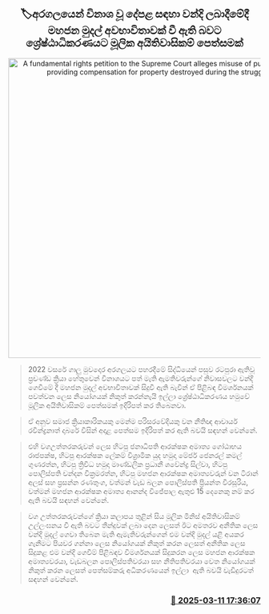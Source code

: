 <p align='center'><b><h2 align='center' title='A fundamental rights petition to the Supreme Court alleges misuse of public funds in providing compensation for property destroyed during the struggle.'>🏷අරගලයෙන් විනාශ වූ දේපළ සඳහා වන්දි ලබාදීමේදී මහජන මුදල් අවභාවිතාවක් වී ඇති බවට ශ්‍රේෂ්ඨාධිකරණයට මූලික අයිතිවාසිකම් පෙත්සමක් </h2></b></p>
<p align='center'><img src='https://helakuru.sgp1.cdn.digitaloceanspaces.com/esana/images/lib/court-gg.jpg' width='600' alt='A fundamental rights petition to the Supreme Court alleges misuse of public funds in providing compensation for property destroyed during the struggle.'></p>

> 2022 වසරේ ගාලු මුවදොර අරගලයට පහරදීමේ සිද්ධියෙන් පසුව රටපුරා ඇතිවූ ප්‍රචණ්ඩ ක්‍රියා හේතුවෙන් විනාශයට පත් මැති ඇමතිවරුන්ගේ නිවාසවලට වන්දි ගෙවීමේ දී මහජන මුදල් අවභාවිතාවක් සිදුවී ඇති බැවින් ඒ පිළිබඳ විමර්ශනයක් පවත්වන ලෙස නියෝගයක් නිකුත් කරන්නැයි ඉල්ලා ශ්‍රේෂ්ඨාධිකරණය හමුවේ මූලික අයිතිවාසිකම් පෙත්සමක් ඉදිරිපත් කර තිබෙනවා.

> ඒ අනුව සමාජ ක්‍රියාකාරිකයකු මෙන්ම පරිසරවේදියකු වන නීතිඥ ආචාර්ය රවින්ද්‍රනාත් දාබරේ විසින් අදාළ පෙත්සම ඉදිරිපත් කර ඇති බවයි සඳහන් වෙන්නේ.

> එහි වගඋත්තරකරුවන් ලෙස හිටපු ජනාධිපති ආරක්ෂක අමාත්‍ය ගෝඨාභය රාජපක්ෂ, හිටපු ආරක්ෂක ලේකම් විශ්‍රාමික යුද හමුදා මේජර් ජෙනරල් කමල් ගුණරත්න, හිටපු ත්‍රිවිධ හමුදා මාණ්ඩලික ප්‍රධානී ශවේන්ද්‍ර සිල්වා, හිටපු පොලිස්පති චන්දන වික්‍රමරත්න, හිටපු මහජන ආරක්ෂක අමාත්‍යවරුන් වන ටිරාන් අලස් සහ ප්‍රසන්න රණතුංග, වත්මන් වැඩ බලන පොලිස්පති ප්‍රියන්ත වීරසූරිය, වත්මන් මහජන ආරක්ෂක අමාත්‍ය ආනන්ද විජේපාල ඇතුළු 15 දෙනෙකු නම් කර ඇති බවයි සඳහන් වෙන්නේ.

> වග උත්තරකරුවන්ගේ ක්‍රියා කලාපය තුළින් සිය මූලික මිනිස් අයිතිවාසිකම් උල්ලංඝනය වී ඇති බවට තීන්දුවක් ලබා දෙන ලෙසත් ඊට අමතරව අනීතික ලෙස වන්දි මුදල් ගෙවා තිබෙන මැති ඇමැතිවරුන්ගෙන් එම වන්දි මුදල් යළි අයකර ගැනීමට පියවර ගන්නා ලෙස නියෝගයක් නිකුත් කරන ලෙසත් අනීතික ලෙස සිදුකළ එම වන්දි ගෙවීම් පිළිබඳව විමර්ශනයක් සිදුකරන ලෙස මහජන ආරක්ෂක අමාත්‍යවරයා, වැඩබලන පොලිස්පතිවරයා සහ නීතිපතිවරයා වෙත නියෝගයක් නිකුත් කරන ලෙසත් පෙත්සම්කරු අධිකරණයෙන් ඉල්ලා  ඇති බවයි වැඩිදුරටත් සඳහන් වෙන්නේ.  



<h3 align='right'><a href='https://www.helakuru.lk/esana/p/108256/'>📅 2025-03-11 17:36:07</a></h3>
